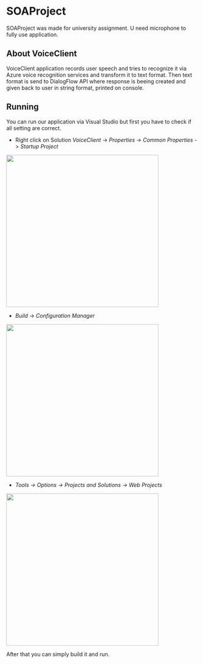 # SOAProject 
SOAProject was made for university assignment. U need microphone to fully use application.

## About VoiceClient
VoiceClient application records user speech and tries to recognize it via Azure voice recognition services and transform it to text format. Then text format is send to DialogFlow API where response is beeing created and given back to user in string format, printed on console.

## Running 
You can run our application via Visual Studio but first you have to check if all setting are correct.

* Right click on Solution _VoiceClient_ -> _Properties_ -> _Common Properties_ -> _Startup Project_
<img src="https://github.com/kubalo09/SOAProject/blob/screenshots/sshots/startupProject.png" height="400">

* _Build_ -> _Configuration Manager_
<img src="https://github.com/kubalo09/SOAProject/blob/screenshots/sshots/confManager.png" height="400">


* _Tools -> Options -> Projects and Solutions -> Web Projects_
<img src="https://github.com/kubalo09/SOAProject/blob/screenshots/sshots/webProjects.png" height="400">

After that you can simply build it and run.
